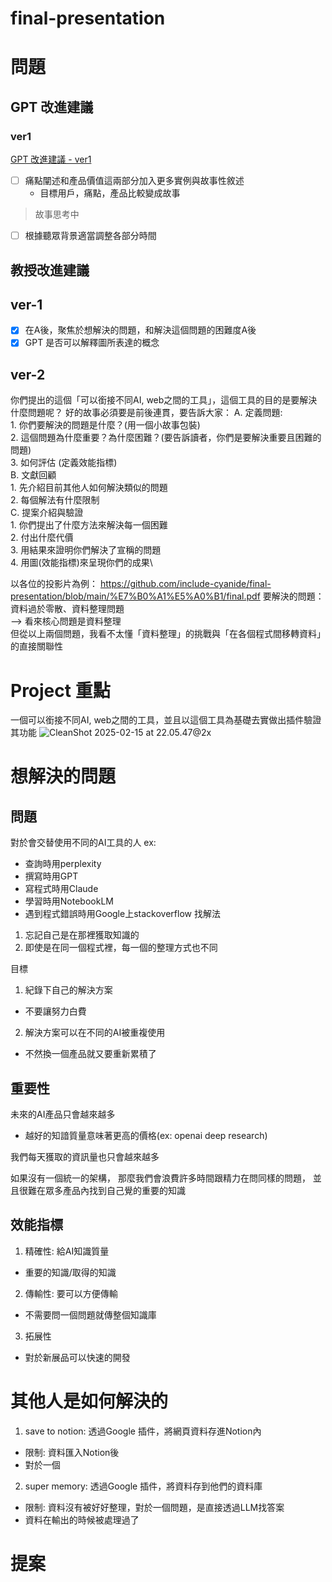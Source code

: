 # final-presentation

# 問題

## GPT 改進建議
### ver1
[GPT 改進建議 - ver1](https://chatgpt.com/share/67af1298-43e0-800c-85a4-51066d872cdf)
- [ ] 痛點闡述和產品價值這兩部分加入更多實例與故事性敘述
    - 目標用戶，痛點，產品比較變成故事
> 故事思考中

- [ ] 根據聽眾背景適當調整各部分時間

## 教授改進建議
## ver-1
- [x] 在A後，聚焦於想解決的問題，和解決這個問題的困難度A後
- [x] GPT 是否可以解釋圖所表達的概念

## ver-2
你們提出的這個「可以銜接不同AI, web之間的工具」，這個工具的目的是要解決什麼問題呢？
好的故事必須要是前後連貫，要告訴大家：
A. 定義問題:\
    1. 你們要解決的問題是什麼？(用一個小故事包裝)\
    2. 這個問題為什麼重要？為什麼困難？(要告訴讀者，你們是要解決重要且困難的問題)\
    3. 如何評估 (定義效能指標)\
B. 文獻回顧\
    1. 先介紹目前其他人如何解決類似的問題\
    2. 每個解法有什麼限制\
C. 提案介紹與驗證\
    1. 你們提出了什麼方法來解決每一個困難\
    2. 付出什麼代價\
    3. 用結果來證明你們解決了宣稱的問題\
    4. 用圖(效能指標)來呈現你們的成果\

以各位的投影片為例：
https://github.com/include-cyanide/final-presentation/blob/main/%E7%B0%A1%E5%A0%B1/final.pdf
要解決的問題：資料過於零散、資料整理問題\
--> 看來核心問題是資料整理\
但從以上兩個問題，我看不太懂「資料整理」的挑戰與「在各個程式間移轉資料」的直接關聯性





# Project 重點
一個可以銜接不同AI, web之間的工具，並且以這個工具為基礎去實做出插件驗證其功能
![CleanShot 2025-02-15 at 22.05.47@2x](https://hackmd.io/_uploads/S1QLJm0tke.png)

# 想解決的問題
## 問題
對於會交替使用不同的AI工具的人
ex:
- 查詢時用perplexity
- 撰寫時用GPT
- 寫程式時用Claude
- 學習時用NotebookLM
- 遇到程式錯誤時用Google上stackoverflow 找解法

1. 忘記自己是在那裡獲取知識的
2. 即使是在同一個程式裡，每一個的整理方式也不同 

目標
1. 紀錄下自己的解決方案
- 不要讓努力白費
2. 解決方案可以在不同的AI被重複使用
- 不然換一個產品就又要重新累積了


## 重要性
未來的AI產品只會越來越多
- 越好的知諳質量意味著更高的價格(ex: openai deep research)

我們每天獲取的資訊量也只會越來越多

如果沒有一個統一的架構，
那麼我們會浪費許多時間跟精力在問同樣的問題，
並且很難在眾多產品內找到自己覺的重要的知識


## 效能指標
1. 精確性: 給AI知識質量
- 重要的知識/取得的知識
2. 傳輸性: 要可以方便傳輸
- 不需要問一個問題就傳整個知識庫
3. 拓展性
- 對於新展品可以快速的開發



# 其他人是如何解決的
1. save to notion: 透過Google 插件，將網頁資料存進Notion內
- 限制: 資料匯入Notion後
- 對於一個

2. super memory: 透過Google 插件，將資料存到他們的資料庫
- 限制: 資料沒有被好好整理，對於一個問題，是直接透過LLM找答案
- 資料在輸出的時候被處理過了

# 提案
